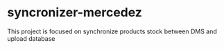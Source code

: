 # syncronizer-mercedez
This project is focused on synchronize products stock between DMS and upload database
